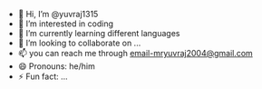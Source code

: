 - 👋 Hi, I’m @yuvraj1315
- 👀 I’m interested in coding
- 🌱 I’m currently learning different languages
- 💞️ I’m looking to collaborate on ...
- 📫 you can reach me through email-mryuvraj2004@gmail.com
- 😄 Pronouns: he/him
- ⚡ Fun fact: ...

<!---
yuvraj1315/yuvraj1315 is a ✨ special ✨ repository because its `README.md` (this file) appears on your GitHub profile.
You can click the Preview link to take a look at your changes.
--->
